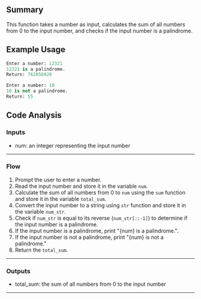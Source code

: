 ## Summary
This function takes a number as input, calculates the sum of all numbers from 0 to the input number, and checks if the input number is a palindrome.

## Example Usage
```python
Enter a number: 12321
12321 is a palindrome.
Return: 762056820

Enter a number: 10
10 is not a palindrome.
Return: 55
```

## Code Analysis
### Inputs
- num: an integer representing the input number
___
### Flow
1. Prompt the user to enter a number.
2. Read the input number and store it in the variable `num`.
3. Calculate the sum of all numbers from 0 to `num` using the `sum` function and store it in the variable `total_sum`.
4. Convert the input number to a string using `str` function and store it in the variable `num_str`.
5. Check if `num_str` is equal to its reverse (`num_str[::-1]`) to determine if the input number is a palindrome.
6. If the input number is a palindrome, print "{num} is a palindrome.".
7. If the input number is not a palindrome, print "{num} is not a palindrome."
8. Return the `total_sum`.
___
### Outputs
- total_sum: the sum of all numbers from 0 to the input number
___

